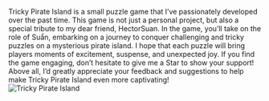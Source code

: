 Tricky Pirate Island is a small puzzle game that I’ve passionately developed over the past time. This game is not just a personal project, but also a special tribute to my dear friend, HectorSuan. In the game, you’ll take on the role of Suẩn, embarking on a journey to conquer challenging and tricky puzzles on a mysterious pirate island. I hope that each puzzle will bring players moments of excitement, suspense, and unexpected joy. If you find the game engaging, don’t hesitate to give me a Star to show your support! Above all, I’d greatly appreciate your feedback and suggestions to help make Tricky Pirate Island even more captivating!
<br>
![Tricky Pirate Island](Tricky-Pirates-island\Assets\Sprites\Image\demo.png)
